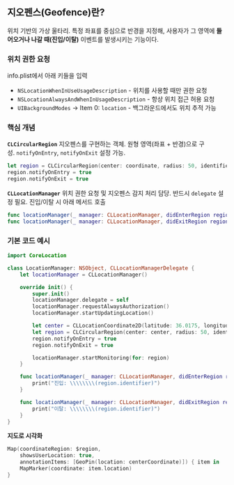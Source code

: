 ## 지오펜스(Geofence)란?

위치 기반의 가상 울타리. 특정 좌표를 중심으로 반경을 지정해, 사용자가 그 영역에 **들어오거나 나갈 때(진입/이탈)** 이벤트를 발생시키는 기능이다.

### 위치 권한 요청

info.plist에서 아래 키들을 입력

- `NSLocationWhenInUseUsageDescription` - 위치를 사용할 때만 권한 요청
- `NSLocationAlwaysAndWhenInUsageDescription` - 항상 위치 접근 허용 요청
- `UIBackgroundModes` → Item 0: `location` - 백그라운드에서도 위치 추적 가능

### 핵심 개념

**`CLCircularRegion`** 지오펜스를 구현하는 객체. 원형 영역(좌표 + 반경)으로 구성. `notifyOnEntry`, `notifyOnExit` 설정 가능.

```swift
let region = CLCircularRegion(center: coordinate, radius: 50, identifier: "지역이름")
region.notifyOnEntry = true
region.notifyOnExit = true
```

**`CLLocationManager`** 위치 권한 요청 및 지오펜스 감지 처리 담당. 반드시 `delegate` 설정 필요. 진입/이탈 시 아래 메서드 호출

```swift
func locationManager(_ manager: CLLocationManager, didEnterRegion region: CLRegion)
func locationManager(_ manager: CLLocationManager, didExitRegion region: CLRegion)
```

### **기본 코드 예시**

```swift
import CoreLocation

class LocationManager: NSObject, CLLocationManagerDelegate {
	let locationManager = CLLocationManager()

	override init() {
		super.init()
		locationManager.delegate = self
		locationManager.requestAlwaysAuthorization()
		locationManager.startUpdatingLocation()

		let center = CLLocationCoordinate2D(latitude: 36.0175, longitude: 129.3222)
		let region = CLCircularRegion(center: center, radius: 50, identifier: "포항공대 생활관 18동")
		region.notifyOnEntry = true
		region.notifyOnExit = true

		locationManager.startMonitoring(for: region)
	}

	func locationManager(_ manager: CLLocationManager, didEnterRegion region: CLRegion) {
		print("진입: \\\\\\\\(region.identifier)")
	}

	func locationManager(_ manager: CLLocationManager, didExitRegion region: CLRegion) {
		print("이탈: \\\\\\\\(region.identifier)")
	}
}
```

**지도로 시각화**

```swift
Map(coordinateRegion: $region,
	showsUserLocation: true,
	annotationItems: [GeoPin(location: centerCoordinate)]) { item in
	MapMarker(coordinate: item.location)
}
```